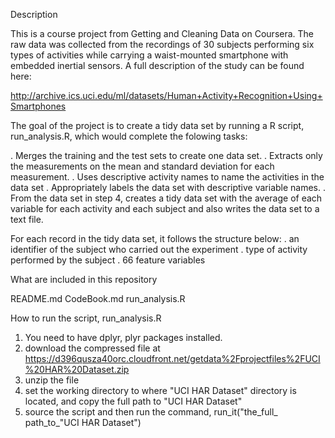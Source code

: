 Description

This is a course project from Getting and Cleaning Data on Coursera. The raw data was collected from the recordings of 30 subjects performing six types of activities while carrying a waist-mounted smartphone with embedded inertial sensors. A full description of the study can be found here: 

http://archive.ics.uci.edu/ml/datasets/Human+Activity+Recognition+Using+Smartphones 


The goal of the project is to create a tidy data set by running a R script, run_analysis.R, which would complete the folowing tasks:

. Merges the training and the test sets to create one data set.
. Extracts only the measurements on the mean and standard deviation for each measurement. 
. Uses descriptive activity names to name the activities in the data set
. Appropriately labels the data set with descriptive variable names. 
. From the data set in step 4, creates a tidy data set with the average of each variable for each activity and each subject and also writes the data set to a text file.

For each record in the tidy data set, it follows the structure below:
. an identifier of the subject who carried out the experiment
. type of activity performed by the subject 
. 66 feature variables



What are included in this repository

README.md
CodeBook.md
run_analysis.R 


How to run the script, run_analysis.R

1. You need to have dplyr, plyr packages installed. 
2. download the compressed file at https://d396qusza40orc.cloudfront.net/getdata%2Fprojectfiles%2FUCI%20HAR%20Dataset.zip 
3. unzip the file 
4. set the working directory to where "UCI HAR Dataset" directory is located, and copy the full path to "UCI HAR Dataset" 
5. source the script and then run the command, run_it("the_full_ path_to_"UCI HAR Dataset")



